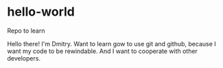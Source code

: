 # hello-world
Repo to learn

Hello there! I'm Dmitry. Want to learn gow to use git and github, because I want my code to be rewindable. And I want to cooperate with
other developers.
